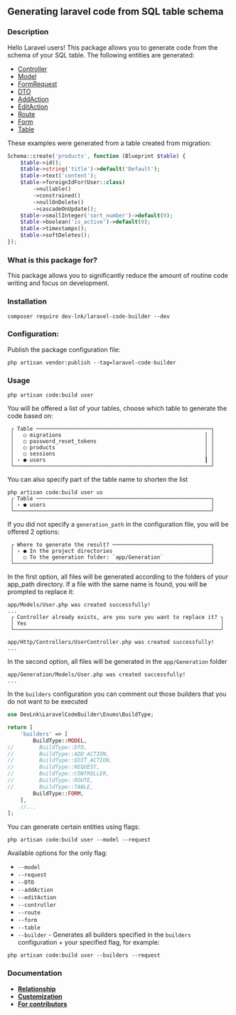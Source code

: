 ## Generating laravel code from SQL table schema

### Description
Hello Laravel users!
This package allows you to generate code from the schema of your SQL table. The following entities are generated:
- [Controller](https://github.com/dev-lnk/laravel-code-builder/blob/master/docs/examples/controller.md)
- [Model](https://github.com/dev-lnk/laravel-code-builder/blob/master/docs/examples/model.md)
- [FormRequest](https://github.com/dev-lnk/laravel-code-builder/blob/master/docs/examples/request.md)
- [DTO](https://github.com/dev-lnk/laravel-code-builder/blob/master/docs/examples/dto.md)
- [AddAction](https://github.com/dev-lnk/laravel-code-builder/blob/master/docs/examples/add_action.md)
- [EditAction](https://github.com/dev-lnk/laravel-code-builder/blob/master/docs/examples/edit_action.md)
- [Route](https://github.com/dev-lnk/laravel-code-builder/blob/master/docs/examples/route.md)
- [Form](https://github.com/dev-lnk/laravel-code-builder/blob/master/docs/examples/form.md)
- [Table](https://github.com/dev-lnk/laravel-code-builder/blob/master/docs/examples/table.md)

These examples were generated from a table created from migration:
```php
Schema::create('products', function (Blueprint $table) {
    $table->id();
    $table->string('title')->default('Default');
    $table->text('content');
    $table->foreignIdFor(User::class)
        ->nullable()
        ->constrained()
        ->nullOnDelete()
        ->cascadeOnUpdate();
    $table->smallInteger('sort_number')->default(0);
    $table->boolean('is_active')->default(0);
    $table->timestamps();
    $table->softDeletes();
});
```
### What is this package for?
This package allows you to significantly reduce the amount of routine code writing and focus on development.

### Installation
```shell
composer require dev-lnk/laravel-code-builder --dev
```
### Configuration:
Publish the package configuration file:
```shell
php artisan vendor:publish --tag=laravel-code-builder
```
### Usage
```shell
php artisan code:build user
```
You will be offered a list of your tables, choose which table to generate the code based on:
```shell
 ┌ Table ───────────────────────────────────────────────────────┐
 │   ○ migrations                                             │ │
 │   ○ password_reset_tokens                                  │ │
 │   ○ products                                               │ │
 │   ○ sessions                                               │ │
 │ › ● users                                                  ┃ │
 └──────────────────────────────────────────────────────────────┘
```
You can also specify part of the table name to shorten the list
```shell
php artisan code:build user us
 ┌ Table ───────────────────────────────────────────────────────┐
 │ › ● users                                                    │
 └──────────────────────────────────────────────────────────────┘
```
If you did not specify a `generation_path` in the configuration file, you will be offered 2 options:
```shell
 ┌ Where to generate the result? ───────────────────────────────┐
 │ › ● In the project directories                               │
 │   ○ To the generation folder: `app/Generation`               │
 └──────────────────────────────────────────────────────────────┘
```
In the first option, all files will be generated according to the folders of your app_path directory. If a file with the same name is found, you will be prompted to replace it:
```shell
app/Models/User.php was created successfully!
...
 ┌ Controller already exists, are you sure you want to replace it? ┐
 │ Yes                                                             │
 └─────────────────────────────────────────────────────────────────┘

app/Http/Controllers/UserController.php was created successfully!
...
```
In the second option, all files will be generated in the `app/Generation` folder
```shell
app/Generation/Models/User.php was created successfully!
...
```
In the `builders` configuration you can comment out those builders that you do not want to be executed
```php
use DevLnk\LaravelCodeBuilder\Enums\BuildType;

return [
    'builders' => [
        BuildType::MODEL,
//        BuildType::DTO,
//        BuildType::ADD_ACTION,
//        BuildType::EDIT_ACTION,
//        BuildType::REQUEST,
//        BuildType::CONTROLLER,
//        BuildType::ROUTE,
//        BuildType::TABLE,
        BuildType::FORM,
    ],
    //...
];
```
You can generate certain entities using flags:
```shell
php artisan code:build user --model --request
```
Available options for the only flag:
- `--model`
- `--request`
- `--DTO`
- `--addAction`
- `--editAction`
- `--controller`
- `--route`
- `--form`
- `--table`
- `--builder` - Generates all builders specified in the `builders` configuration + your specified flag, for example:
```shell
php artisan code:build user --builders --request
```
### Documentation
- **[Relationship](https://github.com/dev-lnk/laravel-code-builder/blob/master/docs/relationship.md)**
- **[Customization](https://github.com/dev-lnk/laravel-code-builder/blob/master/docs/customization.md)**
- **[For contributors](https://github.com/dev-lnk/laravel-code-builder/blob/master/docs/for_contributors.md)**